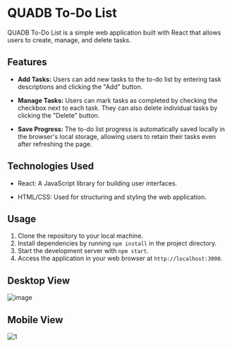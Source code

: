 # QUADB To-Do List

QUADB To-Do List is a simple web application built with React that allows users to create, manage, and delete tasks.

## Features

- **Add Tasks:** Users can add new tasks to the to-do list by entering task descriptions and clicking the "Add" button.

- **Manage Tasks:** Users can mark tasks as completed by checking the checkbox next to each task. They can also delete individual tasks by clicking the "Delete" button.

- **Save Progress:** The to-do list progress is automatically saved locally in the browser's local storage, allowing users to retain their tasks even after refreshing the page.

## Technologies Used

- React: A JavaScript library for building user interfaces.

- HTML/CSS: Used for structuring and styling the web application.

## Usage

1. Clone the repository to your local machine.
2. Install dependencies by running `npm install` in the project directory.
3. Start the development server with `npm start`.
4. Access the application in your web browser at `http://localhost:3000`.

## Desktop View

![image](https://github.com/Easwanth176/quadb_project/assets/103351652/82784087-32a8-4041-a03a-e0888b587a84)


## Mobile View

![1](https://github.com/Easwanth176/quadb_project/assets/103351652/45daf1ef-a4b2-4d9f-8997-91a791659232)

